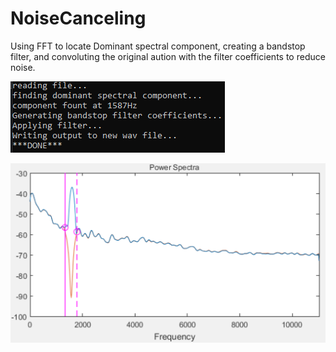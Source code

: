 # NoiseCanceling
Using FFT to locate Dominant spectral component, creating a bandstop filter, 
and convoluting the original aution with the filter coefficients to reduce noise.

![scrrenshot](NoiseCanceling/console.PNG)

![scrrenshot](NoiseCanceling/FrequencyDomain.PNG)
